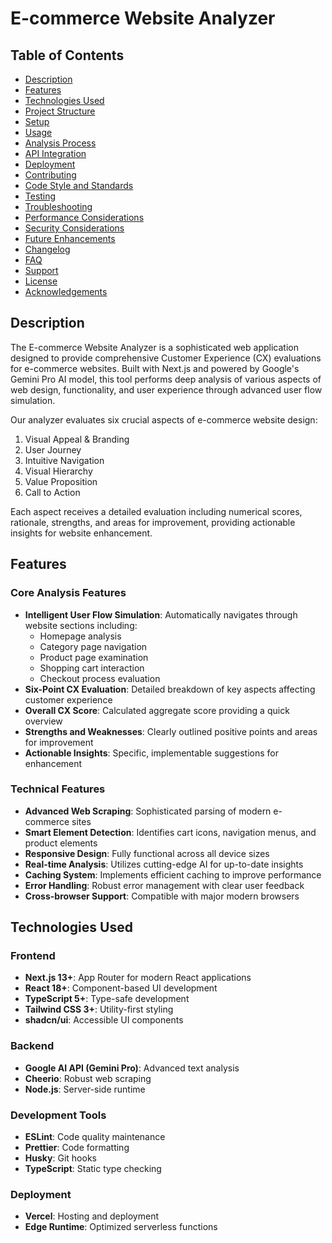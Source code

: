 # E-commerce Website Analyzer

## Table of Contents

- [Description](#description)
- [Features](#features)
- [Technologies Used](#technologies-used)
- [Project Structure](#project-structure)
- [Setup](#setup)
- [Usage](#usage)
- [Analysis Process](#analysis-process)
- [API Integration](#api-integration)
- [Deployment](#deployment)
- [Contributing](#contributing)
- [Code Style and Standards](#code-style-and-standards)
- [Testing](#testing)
- [Troubleshooting](#troubleshooting)
- [Performance Considerations](#performance-considerations)
- [Security Considerations](#security-considerations)
- [Future Enhancements](#future-enhancements)
- [Changelog](#changelog)
- [FAQ](#faq)
- [Support](#support)
- [License](#license)
- [Acknowledgements](#acknowledgements)

## Description

The E-commerce Website Analyzer is a sophisticated web application designed to provide comprehensive Customer Experience (CX) evaluations for e-commerce websites. Built with Next.js and powered by Google's Gemini Pro AI model, this tool performs deep analysis of various aspects of web design, functionality, and user experience through advanced user flow simulation.

Our analyzer evaluates six crucial aspects of e-commerce website design:

1. Visual Appeal & Branding
2. User Journey
3. Intuitive Navigation
4. Visual Hierarchy
5. Value Proposition
6. Call to Action

Each aspect receives a detailed evaluation including numerical scores, rationale, strengths, and areas for improvement, providing actionable insights for website enhancement.

## Features

### Core Analysis Features
- **Intelligent User Flow Simulation**: Automatically navigates through website sections including:
  - Homepage analysis
  - Category page navigation
  - Product page examination
  - Shopping cart interaction
  - Checkout process evaluation
- **Six-Point CX Evaluation**: Detailed breakdown of key aspects affecting customer experience
- **Overall CX Score**: Calculated aggregate score providing a quick overview
- **Strengths and Weaknesses**: Clearly outlined positive points and areas for improvement
- **Actionable Insights**: Specific, implementable suggestions for enhancement

### Technical Features
- **Advanced Web Scraping**: Sophisticated parsing of modern e-commerce sites
- **Smart Element Detection**: Identifies cart icons, navigation menus, and product elements
- **Responsive Design**: Fully functional across all device sizes
- **Real-time Analysis**: Utilizes cutting-edge AI for up-to-date insights
- **Caching System**: Implements efficient caching to improve performance
- **Error Handling**: Robust error management with clear user feedback
- **Cross-browser Support**: Compatible with major modern browsers

## Technologies Used

### Frontend
- **Next.js 13+**: App Router for modern React applications
- **React 18+**: Component-based UI development
- **TypeScript 5+**: Type-safe development
- **Tailwind CSS 3+**: Utility-first styling
- **shadcn/ui**: Accessible UI components

### Backend
- **Google AI API (Gemini Pro)**: Advanced text analysis
- **Cheerio**: Robust web scraping
- **Node.js**: Server-side runtime

### Development Tools
- **ESLint**: Code quality maintenance
- **Prettier**: Code formatting
- **Husky**: Git hooks
- **TypeScript**: Static type checking

### Deployment
- **Vercel**: Hosting and deployment
- **Edge Runtime**: Optimized serverless functions